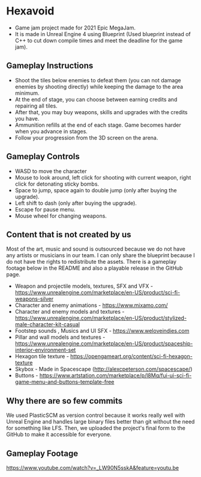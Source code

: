 # Hexavoid
- Game jam project made for 2021 Epic MegaJam.
- It is made in Unreal Engine 4 using Blueprint (Used blueprint instead of C++ to cut down compile times and meet the deadline for the game jam).

## Gameplay Instructions
- Shoot the tiles below enemies to defeat them (you can not damage enemies by shooting directly) while keeping the damage to the area minimum.
- At the end of stage, you can choose between earning credits and repairing all tiles.
- After that, you may buy weapons, skills and upgrades with the credits you have.
- Ammunition refills at the end of each stage. Game becomes harder when you advance in stages. 
- Follow your progression from the 3D screen on the arena.

## Gameplay Controls
- WASD to move the character
- Mouse to look around, left click for shooting with current weapon, right click for detonating sticky bombs.
- Space to jump, space again to double jump (only after buying the upgrade).
- Left shift to dash (only after buying the upgrade).
- Escape for pause menu.
- Mouse wheel for changing weapons.

## Content that is not created by us
Most of the art, music and sound is outsourced because we do not have any artists or musicians in our team. I can only share the blueprint because I do not have the rights to redistribute the assets. There is a gameplay footage below in the README and also a playable release in the GitHub page.
- Weapon and projectile models, textures, SFX and VFX - https://www.unrealengine.com/marketplace/en-US/product/sci-fi-weapons-silver
- Character and enemy animations - https://www.mixamo.com/
- Character and enemy models and textures - https://www.unrealengine.com/marketplace/en-US/product/stylized-male-character-kit-casual
- Footstep sounds , Musics and UI SFX - https://www.weloveindies.com
- Pillar and wall models and textures - https://www.unrealengine.com/marketplace/en-US/product/spaceship-interior-environment-set
- Hexagon tile texture - https://opengameart.org/content/sci-fi-hexagon-texture
- Skybox - Made in Spacescape (http://alexcpeterson.com/spacescape/)
- Buttons - https://www.artstation.com/marketplace/p/l8Mq/fui-ui-sci-fi-game-menu-and-buttons-template-free

## Why there are so few commits
We used PlasticSCM as version control because it works really well with Unreal Engine and handles large binary files better than git without the need for something like LFS. Then, we uploaded the project's final form to the GitHub to make it accessible for everyone.

## Gameplay Footage
https://www.youtube.com/watch?v=_LW90N5sskA&feature=youtu.be